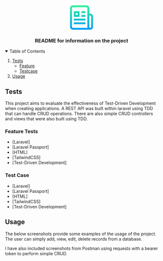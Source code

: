 <p align="center">
  <a href="https://github.com/othneildrew/Best-README-Template">
    <img src="../images/logo.png" alt="Logo" width="80" height="80">
  </a>

  <h3 align="center">README for information on the project</h3>  
</p>

<!-- TABLE OF CONTENTS -->
<details open="open">
  <summary>Table of Contents</summary>
  <ol>
    <li>
      <a href="#tests">Tests</a>
      <ul>
        <li><a href="#feature-tests">Feature</a></li>
      </ul>
      <ul>
        <li><a href="#test-case">Testcase</a></li>
      </ul>
    </li>    
    <li><a href="#usage">Usage</a></li>    
  </ol>
</details>



<!-- ABOUT THE PROJECT -->
## Tests

This project aims to evaluate the effectiveness of Test-Driven Development when creating applications. A REST API was built within laravel using TDD that can handle CRUD operations. There are also simple CRUD controllers and views that were also built using TDD.

### Feature Tests

* [Laravel]
* [Laravel Passport]
* [HTML]
* [TailwindCSS]
* [Test-Driven Development]

### Test Case

* [Laravel]
* [Laravel Passport]
* [HTML]
* [TailwindCSS]
* [Test-Driven Development]

<!-- USAGE EXAMPLES -->
## Usage

The below screenshots provide some examples of the usage of the project. The user can simply add, view, edit, delete records from a database.

I have also included screenshots from Postman using requests with a bearer token to perform simple CRUD.

<!-- MARKDOWN LINKS & IMAGES -->
<!-- https://www.markdownguide.org/basic-syntax/#reference-style-links -->
[product-screenshot]: images/projectScreenshot.jpg
[product-usage-view]: images/projectUsageView.jpg
[product-usage-edit]: images/projectUsageEdit.jpg
[api-register]: images/apiRegister.jpg
[api-login]: images/apiLogin.jpg
[api-user-details]: images/apiShowUser.jpg
[api-add-subject]: images/apiAddSubject.jpg
[api-view-subjects]: images/apiShowSubjects.jpg


